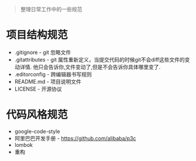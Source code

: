 > 整理日常工作中的一些规范

# 项目结构规范
- .gitignore  - git 忽略文件
- .gitattributes - git 属性重新定义，当提交代码的时候git不会diff这些文件的变动详情. 他只会告诉你,文件变动了,但是不会告诉你具体哪里变了.
- .editorconfig - 跨编辑器书写规则
- README.md - 项目说明文件
- LICENSE - 开源协议

# 代码风格规范
- google-code-style
- 阿里巴巴开发手册 - https://github.com/alibaba/p3c
- lombok
- 重构
